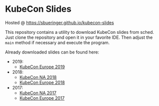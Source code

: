 # KubeCon Slides

Hosted @ https://sbueringer.github.io/kubecon-slides

This repository contains a utility to download KubeCon slides from sched. Just clone the repository and open it in your favorite IDE. Then adjust the `main` method if necessary and execute the program.

Already downloaded slides can be found here:
* 2019:
    * [KubeCon Europe 2019](https://github.com/sbueringer/kubecon-slides/tree/master/slides/2019-kubecon-eu/README.md)
* 2018:
    * [KubeCon NA 2018](https://github.com/sbueringer/kubecon-slides/tree/master/slides/2018-kubecon-na)
    * [KubeCon Europe 2018](https://github.com/sbueringer/kubecon-slides/tree/master/slides/2018-kubecon-eu/README.md)
* 2017:
    * [KubeCon NA 2017](https://github.com/sbueringer/kubecon-slides/tree/master/slides/2017-kubecon-na)
    * [KubeCon Europe 2017](https://github.com/sbueringer/kubecon-slides/tree/master/slides/2017-kubecon-eu)
